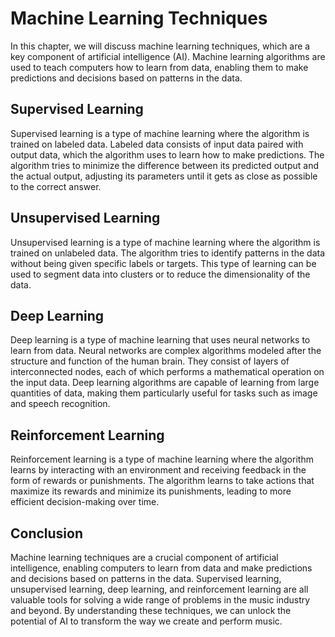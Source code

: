 Machine Learning Techniques
==============================================================================================

In this chapter, we will discuss machine learning techniques, which are a key component of artificial intelligence (AI). Machine learning algorithms are used to teach computers how to learn from data, enabling them to make predictions and decisions based on patterns in the data.

Supervised Learning
-------------------

Supervised learning is a type of machine learning where the algorithm is trained on labeled data. Labeled data consists of input data paired with output data, which the algorithm uses to learn how to make predictions. The algorithm tries to minimize the difference between its predicted output and the actual output, adjusting its parameters until it gets as close as possible to the correct answer.

Unsupervised Learning
---------------------

Unsupervised learning is a type of machine learning where the algorithm is trained on unlabeled data. The algorithm tries to identify patterns in the data without being given specific labels or targets. This type of learning can be used to segment data into clusters or to reduce the dimensionality of the data.

Deep Learning
-------------

Deep learning is a type of machine learning that uses neural networks to learn from data. Neural networks are complex algorithms modeled after the structure and function of the human brain. They consist of layers of interconnected nodes, each of which performs a mathematical operation on the input data. Deep learning algorithms are capable of learning from large quantities of data, making them particularly useful for tasks such as image and speech recognition.

Reinforcement Learning
----------------------

Reinforcement learning is a type of machine learning where the algorithm learns by interacting with an environment and receiving feedback in the form of rewards or punishments. The algorithm learns to take actions that maximize its rewards and minimize its punishments, leading to more efficient decision-making over time.

Conclusion
----------

Machine learning techniques are a crucial component of artificial intelligence, enabling computers to learn from data and make predictions and decisions based on patterns in the data. Supervised learning, unsupervised learning, deep learning, and reinforcement learning are all valuable tools for solving a wide range of problems in the music industry and beyond. By understanding these techniques, we can unlock the potential of AI to transform the way we create and perform music.
